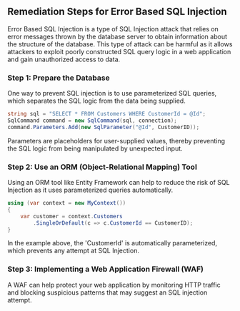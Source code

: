 

## Remediation Steps for Error Based SQL Injection

Error Based SQL Injection is a type of SQL Injection attack that relies on error messages thrown by the database server to obtain information about the structure of the database. This type of attack can be harmful as it allows attackers to exploit poorly constructed SQL query logic in a web application and gain unauthorized access to data.

### Step 1: Prepare the Database
One way to prevent SQL injection is to use parameterized SQL queries, which separates the SQL logic from the data being supplied.

```C#
string sql = "SELECT * FROM Customers WHERE CustomerId = @Id";
SqlCommand command = new SqlCommand(sql, connection);
command.Parameters.Add(new SqlParameter("@Id", CustomerID));
```
Parameters are placeholders for user-supplied values, thereby preventing the SQL logic from being manipulated by unexpected input.

### Step 2: Use an ORM (Object-Relational Mapping) Tool
Using an ORM tool like Entity Framework can help to reduce the risk of SQL Injection as it uses parameterized queries automatically.

```C#
using (var context = new MyContext())
{
    var customer = context.Customers
        .SingleOrDefault(c => c.CustomerId == CustomerID);
}
```
In the example above, the 'CustomerId' is automatically parameterized, which prevents any attempt at SQL Injection.

### Step 3: Implementing a Web Application Firewall (WAF)
A WAF can help protect your web application by monitoring HTTP traffic and blocking suspicious patterns that may suggest an SQL injection attempt.